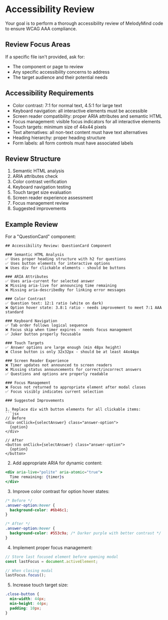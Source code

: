 # Accessibility Review

Your goal is to perform a thorough accessibility review of MelodyMind code to ensure WCAG AAA compliance.

## Review Focus Areas

If a specific file isn't provided, ask for:

- The component or page to review
- Any specific accessibility concerns to address
- The target audience and their potential needs

## Accessibility Requirements

- Color contrast: 7:1 for normal text, 4.5:1 for large text
- Keyboard navigation: all interactive elements must be accessible
- Screen reader compatibility: proper ARIA attributes and semantic HTML
- Focus management: visible focus indicators for all interactive elements
- Touch targets: minimum size of 44x44 pixels
- Text alternatives: all non-text content must have text alternatives
- Heading hierarchy: proper heading structure
- Form labels: all form controls must have associated labels

## Review Structure

1. Semantic HTML analysis
2. ARIA attributes check
3. Color contrast verification
4. Keyboard navigation testing
5. Touch target size evaluation
6. Screen reader experience assessment
7. Focus management review
8. Suggested improvements

## Example Review

For a "QuestionCard" component:

````
## Accessibility Review: QuestionCard Component

### Semantic HTML Analysis
✅ Uses proper heading structure with h2 for questions
✅ Uses button elements for interactive options
❌ Uses div for clickable elements - should be buttons

### ARIA Attributes
✅ Uses aria-current for selected answer
❌ Missing aria-live for announcing time remaining
❌ Missing aria-describedby for linking error messages

### Color Contrast
✅ Question text: 12:1 ratio (white on dark)
❌ Option hover state: 3.8:1 ratio - needs improvement to meet 7:1 AAA standard

### Keyboard Navigation
✅ Tab order follows logical sequence
❌ Focus skip when timer expires - needs focus management
✅ Joker button properly focusable

### Touch Targets
✅ Answer options are large enough (min 48px height)
❌ Close button is only 32x32px - should be at least 44x44px

### Screen Reader Experience
❌ Timer updates not announced to screen readers
❌ Missing status announcements for correct/incorrect answers
✅ Questions and options are properly readable

### Focus Management
❌ Focus not returned to appropriate element after modal closes
✅ Focus visibly indicates current selection

### Suggested Improvements

1. Replace div with button elements for all clickable items:
```jsx
// Before
<div onClick={selectAnswer} class="answer-option">
  {option}
</div>

// After
<button onClick={selectAnswer} class="answer-option">
  {option}
</button>
````

2. Add appropriate ARIA for dynamic content:

```jsx
<div aria-live="polite" aria-atomic="true">
  Time remaining: {timer}s
</div>
```

3. Improve color contrast for option hover states:

```css
/* Before */
.answer-option:hover {
  background-color: #6b46c1;
}

/* After */
.answer-option:hover {
  background-color: #553c9a; /* Darker purple with better contrast */
}
```

4. Implement proper focus management:

```js
// Store last focused element before opening modal
const lastFocus = document.activeElement;

// When closing modal
lastFocus.focus();
```

5. Increase touch target size:

```css
.close-button {
  min-width: 44px;
  min-height: 44px;
  padding: 10px;
}
```

```

```
